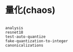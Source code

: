 # 量化(chaos)

```{toctree}

analysis
resnet18
test-auto-quantize
fake-quantization-to-integer
canonicalizations
```
